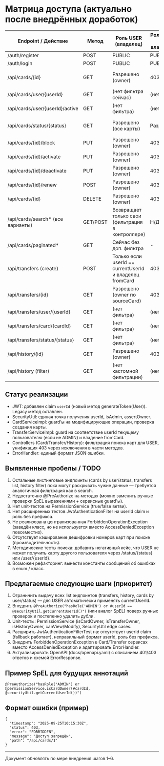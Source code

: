 # Матрица доступа (актуально после внедрённых доработок)

| Endpoint / Действие | Метод | Роль USER (владелец) | Роль USER (не владелец) | Роль ADMIN | Примечания / Условия |
|---------------------|-------|----------------------|-------------------------|------------|----------------------|
| /auth/register      | POST  | PUBLIC               | PUBLIC                  | PUBLIC     | Анонимно разрешено |
| /auth/login         | POST  | PUBLIC               | PUBLIC                  | PUBLIC     | Анонимно разрешено |
| /api/cards/{id}     | GET   | Разрешено (owner)    | 403                     | Разрешено  | Проверка PermissionService.isCardOwner + SecurityUtil |
| /api/cards/user/{userId} | GET | (нет фильтра сейчас) | (нет) | Разрешено | Требует доработки: ограничить по owner для USER |
| /api/cards/user/{userId}/active | GET | (нет фильтра) | (нет) | Разрешено | Как выше |
| /api/cards/status/{status} | GET | Разрешено (все карты) | Разрешено | Разрешено | Возможно стоит ограничить для USER только свои + статистика для ADMIN |
| /api/cards/{id}/block | PUT | Разрешено (owner) | 403 | Разрешено | Guard в CardServiceImpl.assertCanModify |
| /api/cards/{id}/activate | PUT | Разрешено (owner) | 403 | Разрешено | Guard |
| /api/cards/{id}/deactivate | PUT | Разрешено (owner) | 403 | Разрешено | Guard |
| /api/cards/{id}/renew | POST | Разрешено (owner) | 403 | Разрешено | Guard |
| /api/cards/{id} | DELETE | Разрешено (owner) | 403 | Разрешено | Guard |
| /api/cards/search* (все варианты) | GET/POST | Возвращает только свои (фильтрация в контроллере) | Н/Д | Полные данные | USER принудительно ограничен currentUserId |
| /api/cards/paginated* | GET | Сейчас без доп. фильтра | - | Полные данные | Нужно унифицировать фильтрацию как для search |
| /api/transfers (create) | POST | Только если userId == currentUserId и владелец fromCard | 403 | Разрешено | Guard в TransferServiceImpl + проверка владения картой |
| /api/transfers/{id} | GET | Разрешено (owner по sourceCard) | 403 | Разрешено | Проверка PermissionService.isTransferOwner в контроллере |
| /api/transfers/user/{userId} | GET | (нет фильтра) | (нет) | Разрешено | Нужно ограничить USER=owner |
| /api/transfers/card/{cardId} | GET | (нет фильтра) | (нет) | Разрешено | Аналогично |
| /api/transfers/status/{status} | GET | (нет фильтра) | (нет) | Разрешено | Возможно стоит ограничить до своих переводов |
| /api/history/{id} | GET | Разрешено (owner) | 403 | Разрешено | PermissionService.isHistoryOwner |
| /api/history (filter) | GET | (нет кастомной фильтрации) | (нет) | Разрешено | Нужно внедрить ограничение по userId для USER |

## Статус реализации
- JWT: добавлен claim `userId` (новый метод generateToken(User)). Legacy метод оставлен.
- SecurityUtil: единая точка получения userId, isAdmin, assertOwner.
- CardServiceImpl: guard'ы на модифицирующие операции, проверка создания карты.
- TransferServiceImpl: guard на соответствие userId текущему пользователю (если не ADMIN) и владение fromCard.
- Controllers (Card/Transfer/History): фильтрация поиска карт для USER, унификация 403 через исключения в части методов.
- ErrorHandler: единый формат JSON ошибки.

## Выявленные пробелы / TODO
1. Остальные листинговые эндпоинты (cards by user/status, transfers list, history filter) пока могут раскрывать чужие данные — требуется аналогичная фильтрация как в search.
2. Недостаточно @PreAuthorize на методах (можно заменить ручные проверки SpEL выражениями + сервисные guard'ы).
3. Нет unit-тестов на PermissionService (true/false ветви).
4. Нет расширенных тестов JwtAuthenticationFilter на userId claim и роль без префикса.
5. Не реализована централизованная ForbiddenOperationException (заведён класс, но не используется вместо AccessDeniedException повсеместно).
6. Отсутствует кэширование дешифровки номеров карт при поиске (производительность).
7. Методические тесты поиска: добавить негативный кейс, что USER не может получить карту другого пользователя через /status/{status} или /user/{userId}.
8. Возможен рефакторинг: вынести константы сообщений об ошибках в enum / класс.

## Предлагаемые следующие шаги (приоритет)
1. Ограничить выдачу всех list эндпоинтов (transfers, history, cards by user/status) — для USER автоматически применять currentUserId.
2. Внедрить `@PreAuthorize("hasRole('ADMIN') or #userId == @securityUtil.getCurrentUserId()")` (или аналог SpEL) поверх ручных проверок и постепенно удалить дубли.
3. Unit-тесты: PermissionService (isCardOwner, isTransferOwner, isHistoryOwner, canView/Modify), SecurityUtil edge cases.
4. Расширить JwtAuthenticationFilterTest на: отсутствует userId claim (fallback работает), неправильный формат userId, роль без префикса.
5. Внедрить ForbiddenOperationException в Card/Transfer сервисах вместо AccessDeniedException и адаптировать ErrorHandler.
6. Актуализировать OpenAPI (docs/openapi.yaml) с описанием 401/403 ответов и схемой ErrorResponse.

## Пример SpEL для будущих аннотаций
```
@PreAuthorize("hasRole('ADMIN') or @permissionService.isCardOwner(#cardId, @securityUtil.getCurrentUserId())")
```

## Формат ошибки (пример)
```
{
  "timestamp": "2025-09-25T10:15:30Z",
  "status": 403,
  "error": "FORBIDDEN",
  "message": "Доступ запрещён",
  "path": "/api/cards/1"
}
```

---
Документ обновлять по мере внедрения шагов 1–6.

